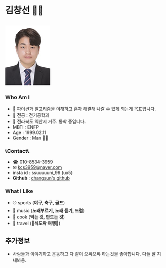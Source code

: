 # 김창선 🐱‍🏍

## ![alt text](a.jpg)

### Who Am I
- 🌱 파이썬과 알고리즘을 이해하고 혼자 해결해 나갈 수 있게 되는게 목표입니다.
- 🥇 전공 : 전기공학과
- 🚅 전라북도 익산시 거주. 통학 중입니다.
- MBTI : ENFP
- Age : 1999.02.11
- Gender : Man 🧟‍♂️

### 📞Contact📞
- ☎ 010-8534-3959
- ✉ kcs3959@naver.com
- insta id : ssuuuuuni_99 (ux5)
- **Github** : [changsun's github](https://github.com/shawn3959)

### What I Like
- ⚾ sports (**야구, 축구, 골프**)
- 🥁 music  (**노래부르기, 노래 듣기, 드럼**)
- 🍳 cook   (**먹는 것, 만드는 것**)
- 🚀 travel (**🍔식도락 여행🍔**)

## 추가정보
- 사람들과 이야기하고 운동하고 다 같이 으쌰으쌰 하는것을 좋아합니다. 다들 잘 지내봐용. 